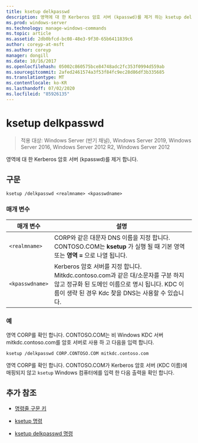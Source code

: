 ```yaml
---
title: ksetup delkpasswd
description: 영역에 대 한 Kerberos 암호 서버 (kpasswd)를 제거 하는 ksetup delkpasswd 명령에 대 한 참조 문서입니다.
ms.prod: windows-server
ms.technology: manage-windows-commands
ms.topic: article
ms.assetid: 2db0bfcd-bc08-48e3-9f30-65b6411839c6
author: coreyp-at-msft
ms.author: coreyp
manager: dongill
ms.date: 10/16/2017
ms.openlocfilehash: 05002c860575bce84748adc2fc353f0994d559ab
ms.sourcegitcommit: 2afed2461574a3f53f84fc9ec28d86df3b335685
ms.translationtype: MT
ms.contentlocale: ko-KR
ms.lasthandoff: 07/02/2020
ms.locfileid: "85926135"
---
```

# <a name="ksetup-delkpasswd"></a>ksetup delkpasswd

> 적용 대상: Windows Server (반기 채널), Windows Server 2019, Windows Server 2016, Windows Server 2012 R2, Windows Server 2012

영역에 대 한 Kerberos 암호 서버 (kpasswd)를 제거 합니다.

## <a name="syntax"></a>구문

```
ksetup /delkpasswd <realmname> <kpasswdname>
```

### <a name="parameters"></a>매개 변수

| 매개 변수 | 설명 |
| --------- | ----------- |
| `<realmname>` |  CORP와 같은 대문자 DNS 이름을 지정 합니다. CONTOSO.COM는 **ksetup** 가 실행 될 때 기본 영역 또는 **영역 =** 으로 나열 됩니다. |
| `<kpasswdname>` | Kerberos 암호 서버를 지정 합니다. Mitkdc.contoso.com과 같은 대/소문자를 구분 하지 않고 정규화 된 도메인 이름으로 명시 됩니다. KDC 이름이 생략 된 경우 Kdc 찾을 DNS는 사용할 수 있습니다. |

### <a name="examples"></a>예

영역 CORP를 확인 합니다. CONTOSO.COM는 비 Windows KDC 서버 mitkdc.contoso.com를 암호 서버로 사용 하 고 다음을 입력 합니다.

```
ksetup /delkpasswd CORP.CONTOSO.COM mitkdc.contoso.com
```

영역 CORP를 확인 합니다. CONTOSO.COM가 Kerberos 암호 서버 (KDC 이름)에 매핑되지 않고 `ksetup` Windows 컴퓨터에를 입력 한 다음 출력을 확인 합니다.

## <a name="additional-references"></a>추가 참조

- [명령줄 구문 키](command-line-syntax-key.md)

- [ksetup 명령](ksetup.md)

- [ksetup delkpasswd 명령](ksetup-delkpasswd.md)
